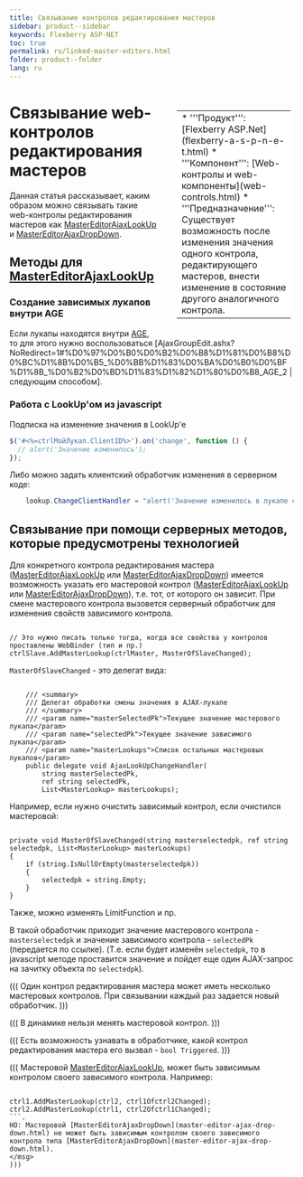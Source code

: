 ```yaml
---
title: Связывание контролов редактирования мастеров
sidebar: product--sidebar
keywords: Flexberry ASP-NET
toc: true
permalink: ru/linked-master-editors.html
folder: product--folder
lang: ru
---
```


<div style="margin:5px; padding-left:28px; float:right; width:40%; outline:1px solid white;">
<br>
<table border="0" width="100%" bgcolor="#6495ED">
<tbody><tr><td bgcolor="#FFFFFF">
* '''Продукт''': [Flexberry ASP.Net](flexberry-a-s-p-n-e-t.html)
* '''Компонент''': [Web-контролы и web-компоненты](web-controls.html)
* '''Предназначение''': Существует возможность после изменения значения одного контрола, редактирующего мастеров, внести изменение в состояние другого аналогичного контрола.
</td>
</tr></tbody></table></a>
</div>



# Связывание web-контролов редактирования мастеров
Данная статья рассказывает, каким образом можно связывать такие web-контролы редактирования мастеров как [MasterEditorAjaxLookUp](master-editor-ajax-look-up.html) и [MasterEditorAjaxDropDown](master-editor-ajax-drop-down.html).

## Методы для [MasterEditorAjaxLookUp](master-editor-ajax-look-up.html)

### Создание зависимых лукапов внутри AGE
Если лукапы находятся внутри [AGE](ajax-group-edit.html), то для этого нужно воспользоваться [AjaxGroupEdit.ashx?NoRedirect=1#%D0%97%D0%B0%D0%B2%D0%B8%D1%81%D0%B8%D0%BC%D1%8B%D0%B5_%D0%BB%D1%83%D0%BA%D0%B0%D0%BF%D1%8B_%D0%B2%D0%BD%D1%83%D1%82%D1%80%D0%B8_AGE_2 | следующим способом].

### Работа с LookUp'ом из javascript
Подписка на изменение значения в LookUp'e
```javascript
$('#<%=ctrlМойЛукап.ClientID%>').on('change', function () {
  // alert('Значение изменилось');
});
```
Либо можно задать клиентский обработчик изменения в серверном коде:
```cs
    lookup.ChangeClientHandler = "alert('Значение изменилось в лукапе с идентификатором {0}');";
```
## Связывание при помощи серверных методов, которые предусмотрены технологией
Для конкретного контрола редактирования мастера ([MasterEditorAjaxLookUp](master-editor-ajax-look-up.html) или [MasterEditorAjaxDropDown](master-editor-ajax-drop-down.html)) имеется возможность указать его мастеровой контрол ([MasterEditorAjaxLookUp](master-editor-ajax-look-up.html) или [MasterEditorAjaxDropDown](master-editor-ajax-drop-down.html)), т.е. тот, от которого он зависит. При смене мастерового контрола вызовется серверный обработчик для изменения свойств зависимого контрола.

```

// Это нужно писать только тогда, когда все свойства у контролов проставлены WebBinder (тип и пр.)
ctrlSlave.AddMasterLookup(ctrlMaster, MasterOfSlaveChanged);
```

`MasterOfSlaveChanged` - это делегат вида:
```

    /// <summary>
    /// Делегат обработки смены значения в AJAX-лукапе
    /// </summary>
    /// <param name="masterSelectedPk">Текущее значение мастерового лукапа</param>
    /// <param name="selectedPk">Текущее значение зависимого лукапа</param>
    /// <param name="masterLookups">Список остальных мастеровых лукапов</param>
    public delegate void AjaxLookUpChangeHandler(
        string masterSelectedPk,
        ref string selectedPk,
        List<MasterLookup> masterLookups);
```

Например, если нужно очистить зависимый контрол, если очистился мастеровой:
```

private void MasterOfSlaveChanged(string masterselectedpk, ref string selectedpk, List<MasterLookup> masterLookups)
{
    if (string.IsNullOrEmpty(masterselectedpk))
    {
        selectedpk = string.Empty;
    }
}
```

Также, можно изменять LimitFunction и пр.

В такой обработчик приходит значение мастерового контрола - `masterselectedpk` и значение зависимого контрола - `selectedPk` (передается по ссылке). (Т.е. если будет изменён `selectedpk`, то в javascript методе проставится значение и пойдет еще один AJAX-запрос на зачитку объекта по `selectedpk`).

(((
<msg type=note>Один контрол редактирования мастера может иметь несколько мастеровых контролов. При связывании каждый раз задается новый обработчик.</msg>
)))

(((
<msg type=note>В динамике нельзя менять мастеровой контрол.</msg>
)))

(((
<msg type=note>Есть возможность узнавать в обработчике, какой контрол редактирования мастера его вызвал - `bool Triggered`.</msg>
)))

(((
<msg type=important>Мастеровой [MasterEditorAjaxLookUp](master-editor-ajax-look-up.html), может быть зависимым контролом своего зависимого контрола. Например:
```

ctrl1.AddMasterLookup(ctrl2, ctrl1Ofctrl2Changed);
ctrl2.AddMasterLookup(ctrl1, ctrl2Ofctrl1Changed);
```.
НО: Мастеровой [MasterEditorAjaxDropDown](master-editor-ajax-drop-down.html) не может быть зависимым контролом своего зависимого контрола типа [MasterEditorAjaxDropDown](master-editor-ajax-drop-down.html).
</msg>
)))

